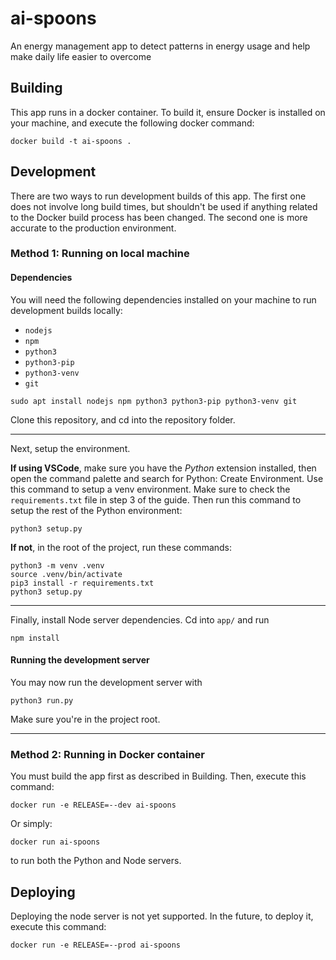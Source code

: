 # ai-spoons

An energy management app to detect patterns in energy usage and help make daily life easier to overcome

## Building

This app runs in a docker container. To build it, ensure Docker is installed on your machine, and execute the following docker command:

    docker build -t ai-spoons .

## Development

There are two ways to run development builds of this app. The first one does not involve long build times, but shouldn't be used if anything related to the Docker build process has been changed. The second one is more accurate to the production environment.

### Method 1: Running on local machine

#### Dependencies

You will need the following dependencies installed on your machine to run development builds locally:

* `nodejs`
* `npm`
* `python3`
* `python3-pip`
* `python3-venv`
* `git`

```
sudo apt install nodejs npm python3 python3-pip python3-venv git
```

Clone this repository, and cd into the repository folder.

---

Next, setup the environment.

**If using VSCode**, make sure you have the *Python* extension installed, then open the command palette and search for Python: Create Environment. Use this command to setup a venv environment. Make sure to check the `requirements.txt` file in step 3 of the guide. Then run this command to setup the rest of the Python environment:

```
python3 setup.py
```


**If not**, in the root of the project, run these commands:

```
python3 -m venv .venv
source .venv/bin/activate
pip3 install -r requirements.txt
python3 setup.py
```

---

Finally, install Node server dependencies. Cd into `app/` and run

```
npm install
```

#### Running the development server

You may now run the development server with

```
python3 run.py
```

Make sure you're in the project root.

---

### Method 2: Running in Docker container

You must build the app first as described in Building. Then, execute this command:

    docker run -e RELEASE=--dev ai-spoons

Or simply:

    docker run ai-spoons

to run both the Python and Node servers.

## Deploying

Deploying the node server is not yet supported. In the future, to deploy it, execute this command:

    docker run -e RELEASE=--prod ai-spoons